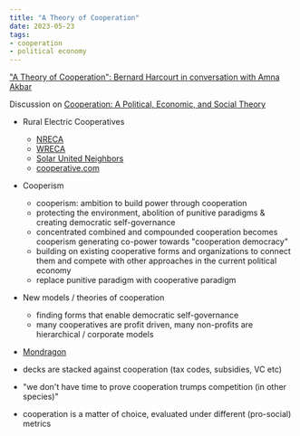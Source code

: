 ```yaml
---
title: "A Theory of Cooperation"
date: 2023-05-23
tags:
- cooperation
- political economy
---
```

["A Theory of Cooperation": Bernard Harcourt in conversation with Amna Akbar](https://www.youtube.com/watch?v=hTfkAASCDhs&ab_channel=ThePhilosopher)

Discussion on [Cooperation: A Political, Economic, and Social Theory](http://cup.columbia.edu/book/cooperation/9780231209540)

- Rural Electric Cooperatives
	- [NRECA](https://www.electric.coop/)
	- [WRECA](https://www.wreca.coop/)
	- [Solar United Neighbors](https://www.solarunitedneighbors.org/learn-the-issues/rural-electric-cooperatives/)
	- [cooperative.com](https://www.cooperative.com/Pages/default.aspx)

- Cooperism
	- cooperism: ambition to build power through cooperation
	- protecting the environment, abolition of punitive paradigms & creating democratic self-governance
	- concentrated combined and compounded cooperation becomes cooperism generating co-power towards "cooperation democracy"
	- building on existing cooperative forms and organizations to connect them and compete with other approaches in the current political economy
	- replace punitive paradigm with cooperative paradigm

- New models / theories of cooperation
	- finding forms that enable democratic self-governance
	- many cooperatives are profit driven, many non-profits are hierarchical / corporate models
- [Mondragon](https://www.mondragon-corporation.com/en/)
- decks are stacked against cooperation (tax codes, subsidies, VC etc)
- "we don't have time to prove cooperation trumps competition (in other species)"
- cooperation is a matter of choice, evaluated under different (pro-social) metrics